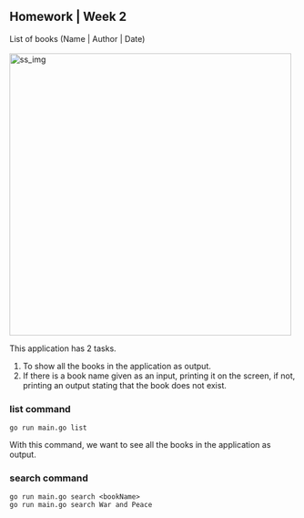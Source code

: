 ## Homework | Week 2


List of books (Name | Author | Date)
<br><br>
<img width="495" alt="ss_img" src="https://user-images.githubusercontent.com/93559950/158012552-109136a9-6f45-48bf-b46f-daa4f0c584a4.png">

This application has 2 tasks.

1. To show all the books in the application as output.
2. If there is a book name given as an input, printing it on the screen, if not, printing an output stating that the book does not exist.

### list command
```
go run main.go list
```
With this command, we want to see all the books in the application as output.

### search command 
```
go run main.go search <bookName>
go run main.go search War and Peace
```